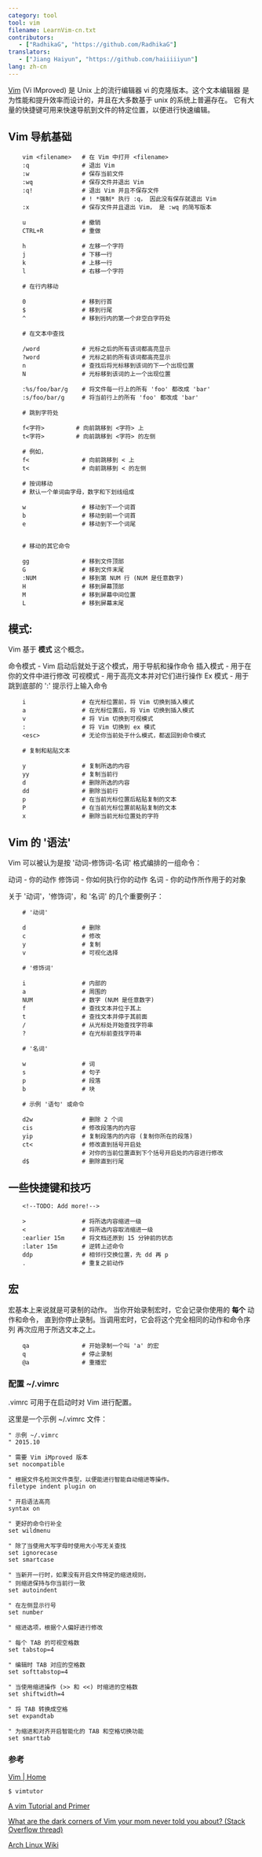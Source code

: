 ```yaml
---
category: tool
tool: vim
filename: LearnVim-cn.txt
contributors:
   - ["RadhikaG", "https://github.com/RadhikaG"]
translators:
   - ["Jiang Haiyun", "https://github.com/haiiiiiyun"]
lang: zh-cn
---
```



[Vim](www.vim.org)
(Vi IMproved) 是 Unix 上的流行编辑器 vi 的克隆版本。这个文本编辑器
是为性能和提升效率而设计的，并且在大多数基于 unix 的系统上普遍存在。
它有大量的快捷键可用来快速导航到文件的特定位置，以便进行快速编辑。

## Vim 导航基础

```
    vim <filename>   # 在 Vim 中打开 <filename>
    :q               # 退出 Vim
    :w               # 保存当前文件
    :wq              # 保存文件并退出 Vim 
    :q!              # 退出 Vim 并且不保存文件
                     # ! *强制* 执行 :q， 因此没有保存就退出 Vim
    :x               # 保存文件并且退出 Vim， 是 :wq 的简写版本

    u                # 撤销
    CTRL+R           # 重做

    h                # 左移一个字符
    j                # 下移一行
    k                # 上移一行
    l                # 右移一个字符

    # 在行内移动

    0                # 移到行首
    $                # 移到行尾
    ^                # 移到行内的第一个非空白字符处

    # 在文本中查找

    /word            # 光标之后的所有该词都高亮显示
    ?word            # 光标之前的所有该词都高亮显示
    n                # 查找后将光标移到该词的下一个出现位置
    N                # 光标移到该词的上一个出现位置

    :%s/foo/bar/g    # 将文件每一行上的所有 'foo' 都改成 'bar'
    :s/foo/bar/g     # 将当前行上的所有 'foo' 都改成 'bar'

    # 跳到字符处

    f<字符>         # 向前跳移到 <字符> 上
    t<字符>         # 向前跳移到 <字符> 的左侧

    # 例如，    
    f<               # 向前跳移到 < 上
    t<               # 向前跳移到 < 的左侧
    
    # 按词移动
    # 默认一个单词由字母，数字和下划线组成

    w                # 移动到下一个词首
    b                # 移动到前一个词首
    e                # 移动到下一个词尾
    

    # 移动的其它命令

    gg               # 移到文件顶部
    G                # 移到文件末尾
    :NUM             # 移到第 NUM 行 (NUM 是任意数字)
    H                # 移到屏幕顶部
    M                # 移到屏幕中间位置
    L                # 移到屏幕末尾
```

## 模式:

Vim 基于 **模式** 这个概念。

命令模式 - Vim 启动后就处于这个模式，用于导航和操作命令
插入模式 - 用于在你的文件中进行修改
可视模式 - 用于高亮文本并对它们进行操作
Ex 模式  - 用于跳到底部的 ':' 提示行上输入命令

```
    i                # 在光标位置前，将 Vim 切换到插入模式
    a                # 在光标位置后，将 Vim 切换到插入模式
    v                # 将 Vim 切换到可视模式
    :                # 将 Vim 切换到 ex 模式
    <esc>            # 无论你当前处于什么模式，都返回到命令模式

    # 复制和粘贴文本

    y                # 复制所选的内容
    yy               # 复制当前行
    d                # 删除所选的内容
    dd               # 删除当前行
    p                # 在当前光标位置后粘贴复制的文本
    P                # 在当前光标位置前粘贴复制的文本
    x                # 删除当前光标位置处的字符
```

## Vim 的 '语法'

Vim 可以被认为是按 '动词-修饰词-名词' 格式编排的一组命令：

动词     - 你的动作
修饰词   - 你如何执行你的动作
名词     - 你的动作所作用于的对象

关于 '动词'，'修饰词'，和 '名词' 的几个重要例子：

```
    # '动词'
    
    d                # 删除
    c                # 修改
    y                # 复制
    v                # 可视化选择

    # '修饰词'

    i                # 内部的
    a                # 周围的
    NUM              # 数字 (NUM 是任意数字)
    f                # 查找文本并位于其上
    t                # 查找文本并停于其前面
    /                # 从光标处开始查找字符串
    ?                # 在光标前查找字符串

    # '名词'

    w                # 词
    s                # 句子
    p                # 段落
    b                # 块
    
    # 示例 '语句' 或命令

    d2w              # 删除 2 个词
    cis              # 修改段落内的内容
    yip              # 复制段落内的内容 (复制你所在的段落)
    ct<              # 修改直到括号开启处
                     # 对你的当前位置直到下个括号开启处的内容进行修改
    d$               # 删除直到行尾
```

## 一些快捷键和技巧

        <!--TODO: Add more!-->
```
    >                # 将所选内容缩进一级
    <                # 将所选内容取消缩进一级
    :earlier 15m     # 将文档还原到 15 分钟前的状态
    :later 15m       # 逆转上述命令
    ddp              # 相邻行交换位置，先 dd 再 p
    .                # 重复之前动作
```

## 宏

宏基本上来说就是可录制的动作。
当你开始录制宏时，它会记录你使用的 **每个** 动作和命令，
直到你停止录制。当调用宏时，它会将这个完全相同的动作和命令序列
再次应用于所选文本之上。

```
    qa               # 开始录制一个叫 'a' 的宏
    q                # 停止录制
    @a               # 重播宏
```

### 配置 ~/.vimrc

.vimrc 可用于在启动时对 Vim 进行配置。

这里是一个示例 ~/.vimrc 文件：

```
" 示例 ~/.vimrc
" 2015.10 

" 需要 Vim iMproved 版本
set nocompatible

" 根据文件名检测文件类型，以便能进行智能自动缩进等操作。
filetype indent plugin on

" 开启语法高亮
syntax on

" 更好的命令行补全
set wildmenu

" 除了当使用大写字母时使用大小写无关查找
set ignorecase
set smartcase

" 当新开一行时，如果没有开启文件特定的缩进规则，
" 则缩进保持与你当前行一致
set autoindent

" 在左侧显示行号
set number

" 缩进选项，根据个人偏好进行修改

" 每个 TAB 的可视空格数
set tabstop=4

" 编辑时 TAB 对应的空格数
set softtabstop=4

" 当使用缩进操作 (>> 和 <<) 时缩进的空格数
set shiftwidth=4

" 将 TAB 转换成空格
set expandtab

" 为缩进和对齐开启智能化的 TAB 和空格切换功能
set smarttab
```

### 参考

[Vim | Home](http://www.vim.org/index.php)

`$ vimtutor`

[A vim Tutorial and Primer](https://danielmiessler.com/study/vim/)

[What are the dark corners of Vim your mom never told you about? (Stack Overflow thread)](http://stackoverflow.com/questions/726894/what-are-the-dark-corners-of-vim-your-mom-never-told-you-about)

[Arch Linux Wiki](https://wiki.archlinux.org/index.php/Vim)
